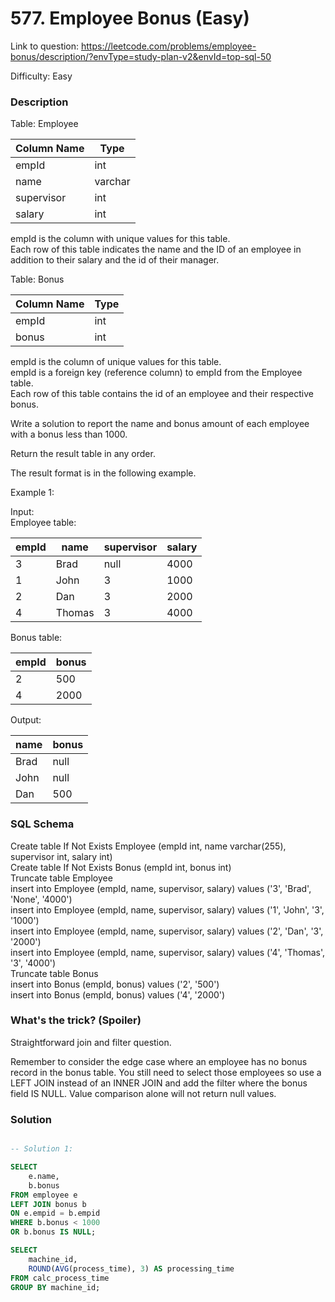 # 577. Employee Bonus (Easy)

Link to question: https://leetcode.com/problems/employee-bonus/description/?envType=study-plan-v2&envId=top-sql-50

Difficulty: Easy

### Description

Table: Employee


| Column Name | Type    |
|-------------|---------|
| empId       | int     |
| name        | varchar |
| supervisor  | int     |
| salary      | int     |

empId is the column with unique values for this table.\
Each row of this table indicates the name and the ID of an employee in addition to their salary and the id of their manager.
 

Table: Bonus


| Column Name | Type |
|-------------|------|
| empId       | int  |
| bonus       | int  |

empId is the column of unique values for this table.\
empId is a foreign key (reference column) to empId from the Employee table.\
Each row of this table contains the id of an employee and their respective bonus.
 

Write a solution to report the name and bonus amount of each employee with a bonus less than 1000.

Return the result table in any order.

The result format is in the following example.

 

Example 1:

Input:\
Employee table:

| empId | name   | supervisor | salary |
|-------|--------|------------|--------|
| 3     | Brad   | null       | 4000   |
| 1     | John   | 3          | 1000   |
| 2     | Dan    | 3          | 2000   |
| 4     | Thomas | 3          | 4000   |

Bonus table:

| empId | bonus |
|-------|-------|
| 2     | 500   |
| 4     | 2000  |

Output: 

| name | bonus |
|------|-------|
| Brad | null  |
| John | null  |
| Dan  | 500   |


### SQL Schema
Create table If Not Exists Employee (empId int, name varchar(255), supervisor int, salary int)\
Create table If Not Exists Bonus (empId int, bonus int)\
Truncate table Employee\
insert into Employee (empId, name, supervisor, salary) values ('3', 'Brad', 'None', '4000')\
insert into Employee (empId, name, supervisor, salary) values ('1', 'John', '3', '1000')\
insert into Employee (empId, name, supervisor, salary) values ('2', 'Dan', '3', '2000')\
insert into Employee (empId, name, supervisor, salary) values ('4', 'Thomas', '3', '4000')\
Truncate table Bonus\
insert into Bonus (empId, bonus) values ('2', '500')\
insert into Bonus (empId, bonus) values ('4', '2000')

### What's the trick? (Spoiler)

Straightforward join and filter question. 

Remember to consider the edge case where an employee has no bonus record in the bonus table. You still need to select those employees so use a LEFT JOIN instead of an INNER JOIN and add the filter where the bonus field IS NULL. Value comparison alone will not return null values.

### Solution

```sql

-- Solution 1:

SELECT
    e.name,
    b.bonus
FROM employee e
LEFT JOIN bonus b
ON e.empid = b.empid
WHERE b.bonus < 1000
OR b.bonus IS NULL;

SELECT
    machine_id,
    ROUND(AVG(process_time), 3) AS processing_time
FROM calc_process_time
GROUP BY machine_id;
